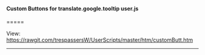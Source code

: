 #### Custom Buttons for **translate.google.tooltip** user.js

=====

View: https://rawgit.com/trespassersW/UserScripts/master/htm/customButt.htm

----


